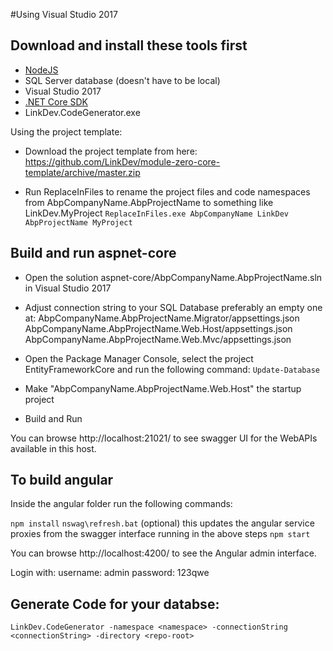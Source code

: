 #Using Visual Studio 2017

## Download and install these tools first

- [NodeJS](https://nodejs.org/en/download/)
- SQL Server database (doesn't have to be local)
- Visual Studio 2017
- [.NET Core SDK](https://download.microsoft.com/download/B/9/F/B9F1AF57-C14A-4670-9973-CDF47209B5BF/dotnet-dev-win-x64.1.0.4.exe)
- LinkDev.CodeGenerator.exe

Using the project template:
- Download the project template from here: 
https://github.com/LinkDev/module-zero-core-template/archive/master.zip

- Run ReplaceInFiles to rename the project files and code namespaces from AbpCompanyName.AbpProjectName to something like LinkDev.MyProject
`ReplaceInFiles.exe AbpCompanyName LinkDev AbpProjectName MyProject`

## Build and run aspnet-core

- Open the solution aspnet-core/AbpCompanyName.AbpProjectName.sln in Visual Studio 2017

- Adjust connection string to your SQL Database preferably an empty one at:
AbpCompanyName.AbpProjectName.Migrator/appsettings.json
AbpCompanyName.AbpProjectName.Web.Host/appsettings.json
AbpCompanyName.AbpProjectName.Web.Mvc/appsettings.json

- Open the Package Manager Console, select the project EntityFrameworkCore and run the following command:
`Update-Database`

- Make "AbpCompanyName.AbpProjectName.Web.Host" the startup project

- Build and Run

You can browse http://localhost:21021/ to see swagger UI for the WebAPIs available in this host.

## To build angular
Inside the angular folder run the following commands:

`npm install`
`nswag\refresh.bat` (optional) this updates the angular service proxies from the swagger interface running in the above steps
`npm start`

You can browse http://localhost:4200/ to see the Angular admin interface.

Login with:
username: admin
password: 123qwe

## Generate Code for your databse:
`LinkDev.CodeGenerator -namespace <namespace> -connectionString <connectionString> -directory <repo-root>`